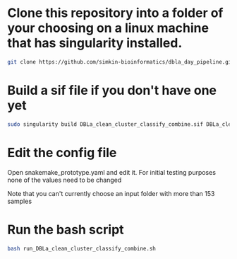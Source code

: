 # Clone this repository into a folder of your choosing on a linux machine that has singularity installed.
```sh
git clone https://github.com/simkin-bioinformatics/dbla_day_pipeline.git
```

# Build a sif file if you don't have one yet
```sh
sudo singularity build DBLa_clean_cluster_classify_combine.sif DBLa_clean_cluster_classify_combine.def
```

# Edit the config file
Open snakemake_prototype.yaml and edit it.  For initial testing purposes none of the values need to be changed

Note that you can't currently choose an input folder with more than 153 samples

# Run the bash script
```sh
bash run_DBLa_clean_cluster_classify_combine.sh
```
